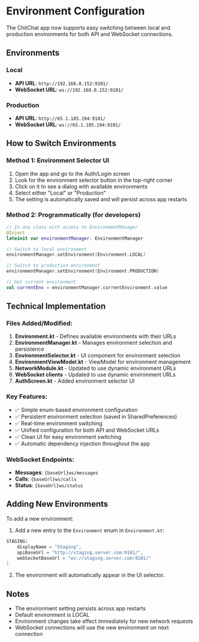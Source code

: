 # Environment Configuration

The ChitChat app now supports easy switching between local and production environments for both API and WebSocket connections.

## Environments

### Local
- **API URL**: `http://192.168.0.152:9101/`
- **WebSocket URL**: `ws://192.168.0.152:9101/`

### Production
- **API URL**: `http://65.1.185.194:9101/`
- **WebSocket URL**: `ws://65.1.185.194:9101/`

## How to Switch Environments

### Method 1: Environment Selector UI
1. Open the app and go to the Auth/Login screen
2. Look for the environment selector button in the top-right corner
3. Click on it to see a dialog with available environments
4. Select either "Local" or "Production"
5. The setting is automatically saved and will persist across app restarts

### Method 2: Programmatically (for developers)
```kotlin
// In any class with access to EnvironmentManager
@Inject
lateinit var environmentManager: EnvironmentManager

// Switch to local environment
environmentManager.setEnvironment(Environment.LOCAL)

// Switch to production environment
environmentManager.setEnvironment(Environment.PRODUCTION)

// Get current environment
val currentEnv = environmentManager.currentEnvironment.value
```

## Technical Implementation

### Files Added/Modified:
1. **Environment.kt** - Defines available environments with their URLs
2. **EnvironmentManager.kt** - Manages environment selection and persistence
3. **EnvironmentSelector.kt** - UI component for environment selection
4. **EnvironmentViewModel.kt** - ViewModel for environment management
5. **NetworkModule.kt** - Updated to use dynamic environment URLs
6. **WebSocket clients** - Updated to use dynamic environment URLs
7. **AuthScreen.kt** - Added environment selector UI

### Key Features:
- ✅ Simple enum-based environment configuration
- ✅ Persistent environment selection (saved in SharedPreferences)
- ✅ Real-time environment switching
- ✅ Unified configuration for both API and WebSocket URLs
- ✅ Clean UI for easy environment switching
- ✅ Automatic dependency injection throughout the app

### WebSocket Endpoints:
- **Messages**: `{baseUrl}ws/messages`
- **Calls**: `{baseUrl}ws/calls`
- **Status**: `{baseUrl}ws/status`

## Adding New Environments

To add a new environment:

1. Add a new entry to the `Environment` enum in `Environment.kt`:
```kotlin
STAGING(
    displayName = "Staging",
    apiBaseUrl = "http://staging.server.com:9101/",
    webSocketBaseUrl = "ws://staging.server.com:9101/"
)
```

2. The environment will automatically appear in the UI selector.

## Notes

- The environment setting persists across app restarts
- Default environment is LOCAL
- Environment changes take effect immediately for new network requests
- WebSocket connections will use the new environment on next connection